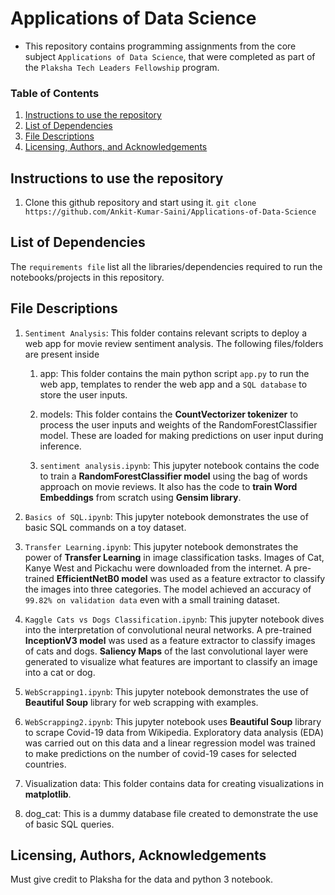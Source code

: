 # Applications of Data Science

- This repository contains programming assignments from the core subject `Applications of Data Science`, that were completed as part of the `Plaksha Tech Leaders Fellowship` program.

### Table of Contents
1. [Instructions to use the repository](#instructions)
2. [List of Dependencies](#dependency)
3. [File Descriptions](#desc)
4. [Licensing, Authors, and Acknowledgements](#licensing)


## Instructions to use the repository<a name="instructions"></a>
1. Clone this github repository and start using it.
`git clone https://github.com/Ankit-Kumar-Saini/Applications-of-Data-Science`

## List of Dependencies<a name="dependency"></a>
The `requirements file` list all the libraries/dependencies required to run the notebooks/projects in this repository.

## File Descriptions<a name="desc"></a>
1. `Sentiment Analysis`: This folder contains relevant scripts to deploy a web app for movie review sentiment analysis. The following files/folders are present inside

	1. app: This folder contains the main python script `app.py` to run the web app, templates to render the web app and a `SQL database` to store the user inputs.

	2. models: This folder contains the **CountVectorizer tokenizer** to process the user inputs and weights of the RandomForestClassifier model. These are loaded for making predictions on user input during inference.

	3. `sentiment analysis.ipynb`: This jupyter notebook contains the code to train a **RandomForestClassifier model** using the bag of words approach on movie reviews. It also has the code to **train Word Embeddings** from scratch using **Gensim library**.


2. `Basics of SQL.ipynb`: This jupyter notebook demonstrates the use of basic SQL commands on a toy dataset.


3. `Transfer Learning.ipynb`: This jupyter notebook demonstrates the power of **Transfer Learning** in image classification tasks. Images of Cat, Kanye West and Pickachu were downloaded from the internet. A pre-trained **EfficientNetB0 model** was used as a feature extractor to classify the images into three categories. The model achieved an accuracy of `99.82% on validation data` even with a small training dataset.

4. `Kaggle Cats vs Dogs Classification.ipynb`: This jupyter notebook dives into the interpretation of convolutional neural networks. A pre-trained **InceptionV3 model** was used as a feature extractor to classify images of cats and dogs. **Saliency Maps** of the last convolutional layer were generated to visualize what features are important to classify an image into a cat or dog.

5. `WebScrapping1.ipynb`: This jupyter notebook demonstrates the use of **Beautiful Soup** library for web scrapping with examples.
 

6. `WebScrapping2.ipynb`: This jupyter notebook uses **Beautiful Soup** library to scrape Covid-19 data from Wikipedia. Exploratory data analysis (EDA) was carried out on this data and a linear regression model was trained to make predictions on the number of covid-19 cases for selected countries.


7. Visualization data: This folder contains data for creating visualizations in **matplotlib**.

8. dog_cat: This is a dummy database file created to demonstrate the use of basic SQL queries.

## Licensing, Authors, Acknowledgements<a name="licensing"></a>
Must give credit to Plaksha for the data and python 3 notebook.




